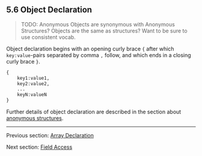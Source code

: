 ## 5.6 Object Declaration

>TODO: Anonymous Objects are synonymous with Anonymous Structures?  Objects are the same as structures? Want to be sure to use consistent vocab.

Object declaration begins with an opening curly brace `{` after which `key:value`-pairs separated by comma `,` follow, and which ends in a closing curly brace `}`.

```haxe
{
	key1:value1,
	key2:value2,
	...
	keyN:valueN
}
```
Further details of object declaration are described in the section about [anonymous structures](2.5-Anonymous_Structure.md).

---

Previous section: [Array Declaration](5.5-Array_Declaration.md)

Next section: [Field Access](5.7-Field_Access.md)